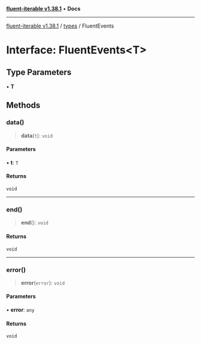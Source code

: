 [**fluent-iterable v1.38.1**](../../README.md) • **Docs**

***

[fluent-iterable v1.38.1](../../README.md) / [types](../README.md) / FluentEvents

# Interface: FluentEvents\<T\>

## Type Parameters

• **T**

## Methods

### data()

> **data**(`t`): `void`

#### Parameters

• **t**: `T`

#### Returns

`void`

***

### end()

> **end**(): `void`

#### Returns

`void`

***

### error()

> **error**(`error`): `void`

#### Parameters

• **error**: `any`

#### Returns

`void`
